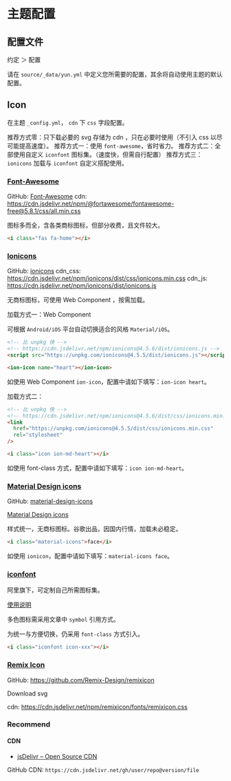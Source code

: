# 主题配置

## 配置文件

约定 ＞ 配置

请在 `source/_data/yun.yml` 中定义您所需要的配置，其余将自动使用主题的默认配置。

## Icon

在主题 `_config.yml`， `cdn` 下 `css` 字段配置。

推荐方式零：只下载必要的 svg 存储为 cdn ，只在必要时使用（不引入 css 以尽可能提高速度）。
推荐方式一：使用 `font-awesome`，省时省力。
推荐方式二：全部使用自定义 `iconfont` 图标集。（速度快，但需自行配置）
推荐方式三：`ionicons` 加载与 `iconfont` 自定义搭配使用。

### [Font-Awesome](https://fontawesome.com)

GitHub: [Font-Awesome](https://github.com/FortAwesome/Font-Awesome)
cdn: <https://cdn.jsdelivr.net/npm/@fortawesome/fontawesome-free@5.8.1/css/all.min.css>

图标多而全，含各类商标图标，但部分收费，且文件较大。

```html
<i class="fas fa-home"></i>
```

### [Ionicons](https://ionicons.com)

GitHub: [ionicons](https://github.com/ionic-team/ionicons)
cdn_css: <https://cdn.jsdelivr.net/npm/ionicons/dist/css/ionicons.min.css>
cdn_js: <https://cdn.jsdelivr.net/npm/ionicons/dist/ionicons.js>

无商标图标，可使用 Web Component ，按需加载。

加载方式一：Web Component

可根据 `Android/iOS` 平台自动切换适合的风格 `Material/iOS`。

```html
<!-- 比 unpkg 快 -->
<!-- https://cdn.jsdelivr.net/npm/ionicons@4.5.6/dist/ionicons.js -->
<script src="https://unpkg.com/ionicons@4.5.5/dist/ionicons.js"></script>
```

```html
<ion-icon name="heart"></ion-icon>
```

如使用 Web Component `ion-icon`，配置中请如下填写：`ion-icon heart`。

加载方式二：

```html
<!-- 比 unpkg 快 -->
<!-- https://cdn.jsdelivr.net/npm/ionicons@4.5.6/dist/css/ionicons.min.css -->
<link
  href="https://unpkg.com/ionicons@4.5.5/dist/css/ionicons.min.css"
  rel="stylesheet"
/>
```

```html
<i class="icon ion-md-heart"></i>
```

如使用 font-class 方式，配置中请如下填写：`icon ion-md-heart`。

### [Material Design icons](https://google.github.io/material-design-icons/)

GitHub: [material-design-icons](https://github.com/google/material-design-icons)

[Material Design icons](https://material.io/tools/icons)

样式统一，无商标图标。谷歌出品，因国内行情，加载未必稳定。

```html
<i class="material-icons">face</i>
```

如使用 `ionicon`，配置中请如下填写：`material-icons face`。

### [iconfont](https://www.iconfont.cn/)

阿里旗下，可定制自己所需图标集。

[使用说明](https://www.iconfont.cn/help/detail?helptype=code)

多色图标需采用文章中 `symbol` 引用方式。

为统一与方便切换，仍采用 `font-class` 方式引入。

```html
<i class="iconfont icon-xxx"></i>
```

### [Remix Icon](https://remixicon.com/)

GitHub: <https://github.com/Remix-Design/remixicon>

Download svg

cdn: <https://cdn.jsdelivr.net/npm/remixicon/fonts/remixicon.css>

### Recommend

#### CDN

- [jsDelivr – Open Source CDN](https://www.jsdelivr.com)

GitHub CDN: `https://cdn.jsdelivr.net/gh/user/repo@version/file`
